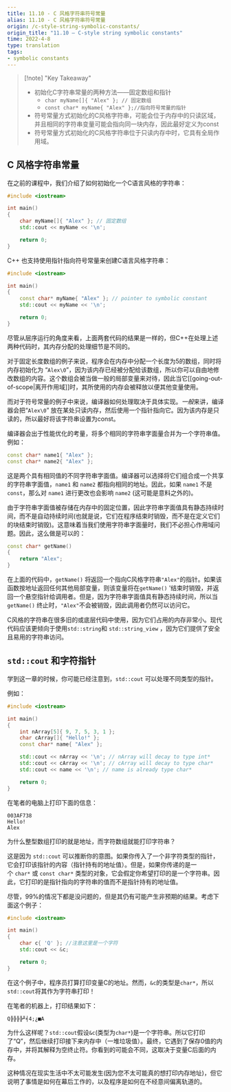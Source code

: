 ```yaml
---
title: 11.10 - C 风格字符串符号常量
alias: 11.10 - C 风格字符串符号常量
origin: /c-style-string-symbolic-constants/
origin_title: "11.10 — C-style string symbolic constants"
time: 2022-4-8
type: translation
tags:
- symbolic constants
---
```


> [!note] "Key Takeaway"
> - 初始化C字符串常量的两种方法——固定数组和指针
>   - `char myName[]{ "Alex" }; // 固定数组`
>   - `const char* myName{ "Alex" };//指向符号常量的指针`
> - 符号常量方式初始化的C风格字符串，可能会位于内存中的只读区域，并且相同的字符串变量可能会指向同一块内存，因此最好定义为const
> - 符号常量方式初始化的C风格字符串位于只读内存中时，它具有全局作用域。
	

## C 风格字符串常量

在之前的课程中，我们介绍了如何初始化一个C语言风格的字符串：

```cpp
#include <iostream>

int main()
{
    char myName[]{ "Alex" }; // 固定数组
    std::cout << myName << '\n';

    return 0;
}
```


C++ 也支持使用指针指向符号常量来创建C语言风格字符串：

```cpp
#include <iostream>

int main()
{
    const char* myName{ "Alex" }; // pointer to symbolic constant
    std::cout << myName << '\n';

    return 0;
}
```

尽管从层序运行的角度来看，上面两套代码的结果是一样的，但C++在处理上述两种代码时，其内存分配的处理细节是不同的。

对于固定长度数组的例子来说，程序会在内存中分配一个长度为5的数组，同时将内存初始化为 “`Alex\0`”，因为该内存已经被分配给该数组，所以你可以自由地修改数组的内容。这个数组会被当做一般的局部变量来对待，因此当它[[going-out-of-scope|离开作用域]]时，其所使用的内存会被释放以便其他变量使用。

而对于符号常量的例子中来说，编译器如何处理取决于具体实现。*一般*来讲，编译器会把“`Alex\0`” 放在某处只读内存，然后使用一个指针指向它。因为该内存是只读的，所以最好将该字符串设置为const。

编译器会出于性能优化的考量，将多个相同的字符串字面量合并为一个字符串值。例如：

```cpp
const char* name1{ "Alex" };
const char* name2{ "Alex" };
```


这是两个具有相同值的不同字符串字面值。编译器可以选择将它们组合成一个共享的字符串字面值，`name1` 和 `name2` 都指向相同的地址。因此，如果 `name1` 不是 `const`，那么对 `name1` 进行更改也会影响 `name2` (这可能是意料之外的)。

由于字符串字面值被存储在内存中的固定位置，因此字符串字面值具有静态持续时间，而不是自动持续时间(也就是说，它们在程序结束时销毁，而不是在定义它们的块结束时销毁)。这意味着当我们使用字符串字面量时，我们不必担心作用域问题。因此，这么做是可以的：


```cpp
const char* getName()
{
    return "Alex";
}
```


在上面的代码中，`getName()` 将返回一个指向C风格字符串`"Alex"`的指针。如果该函数按地址返回任何其他局部变量，则该变量将在`getName()` '结束时销毁，并返回一个悬空指针给调用者。但是，因为字符串字面值具有静态持续时间，所以当 `getName()` 终止时，`"Alex"`不会被销毁，因此调用者仍然可以访问它。

C风格的字符串在很多旧的或底层代码中使用，因为它们占用的内存非常小。现代代码应该更倾向于使用`std::string`和 `std::string_view` ，因为它们提供了安全且易用的字符串访问。


## `std::cout` 和字符指针

学到这一章的时候，你可能已经注意到，`std::cout` 可以处理不同类型的指针。 

例如：

```cpp
#include <iostream>

int main()
{
    int nArray[5]{ 9, 7, 5, 3, 1 };
    char cArray[]{ "Hello!" };
    const char* name{ "Alex" };

    std::cout << nArray << '\n'; // nArray will decay to type int*
    std::cout << cArray << '\n'; // cArray will decay to type char*
    std::cout << name << '\n'; // name is already type char*

    return 0;
}
```


在笔者的电脑上打印下面的信息：

```
003AF738
Hello!
Alex
```

为什么整型数组打印的就是地址，而字符数组就能打印字符串？

这是因为 `std::cout` 可以推断你的意图。如果你传入了一个非字符类型的指针，它会打印该指针的内容（指针持有的地址值）。但是，如果你传递的是一个 `char*` 或 `const char*` 类型的对象，它会假定你希望打印的是一个字符串。因此，它打印的是指针指向的字符串的值而不是指针持有的地址值。

尽管，99%的情况下都是没问题的，但是其仍有可能产生非预期的结果。考虑下面这个例子：

```cpp
#include <iostream>

int main()
{
    char c{ 'Q' }; //注意这里是一个字符
    std::cout << &c;

    return 0;
}
```

在这个例子中，程序员打算打印变量C的地址。然而，`&c`的类型是`char*`，所以`std::cout`将其作为字符串打印！

在笔者的机器上，打印结果如下：

```
Q╠╠╠╠╜╡4;¿■A
```

为什么这样呢？`std::cout`假设`&c`(类型为`char*`)是一个字符串。所以它打印了“Q”，然后继续打印接下来内存中（一堆垃圾值）。最终，它遇到了保存0值的内存中，并将其解释为空终止符。你看到的可能会不同，这取决于变量C后面的内存。

这种情况在现实生活中不太可能发生(因为您不太可能真的想打印内存地址)，但它说明了事情是如何在幕后工作的，以及程序是如何在不经意间偏离轨道的。